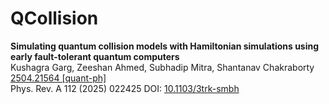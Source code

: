 # QCollision 
**Simulating quantum collision models with Hamiltonian simulations using early fault-tolerant quantum computers**\
Kushagra Garg, Zeeshan Ahmed, Subhadip Mitra, Shantanav Chakraborty\
[2504.21564 [quant-ph]](https://arxiv.org/abs/2504.21564)\
Phys. Rev. A 112 (2025) 022425
DOI: [10.1103/3trk-smbh](https://doi.org/10.1103/3trk-smbh)


